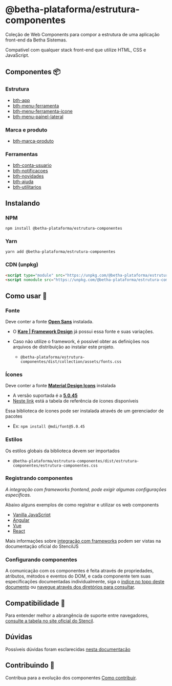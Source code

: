 # @betha-plataforma/estrutura-componentes

Coleção de Web Components para compor a estrutura de uma aplicação front-end da Betha Sistemas.

Compatível com qualquer stack front-end que utilize HTML, CSS e JavaScript.

## Componentes 📦

### Estrutura

- [bth-app](http://github.com/betha-plataforma/estrutura-componentes/tree/master/src/components/app)
- [bth-menu-ferramenta](http://github.com/betha-plataforma/estrutura-componentes/tree/master/src/components/app/menu-ferramenta/)
- [bth-menu-ferramenta-icone](http://github.com/betha-plataforma/estrutura-componentes/tree/master/src/components/app/menu-ferramenta-icone)
- [bth-menu-painel-lateral](http://github.com/betha-plataforma/estrutura-componentes/tree/master/src/components/menu-painel-lateral)

### Marca e produto

- [bth-marca-produto](http://github.com/betha-plataforma/estrutura-componentes/tree/master/src/components/marca-produto)

### Ferramentas

- [bth-conta-usuario](http://github.com/betha-plataforma/estrutura-componentes/tree/master/src/components/conta-usuario)
- [bth-notificacoes](http://github.com/betha-plataforma/estrutura-componentes/tree/master/src/components/notificacoes)
- [bth-novidades](http://github.com/betha-plataforma/estrutura-componentes/tree/master/src/components/novidades)
- [bth-ajuda](http://github.com/betha-plataforma/estrutura-componentes/tree/master/src/components/ajuda)
- [bth-utilitarios](http://github.com/betha-plataforma/estrutura-componentes/tree/master/src/components/utilitarios)

## Instalando

### NPM

```
npm install @betha-plataforma/estrutura-componentes
```

### Yarn

```
yarn add @betha-plataforma/estrutura-componentes
```

### CDN (unpkg)

```html
<script type="module" src="https://unpkg.com/@betha-plataforma/estrutura-componentes/dist/estrutura-componentes/estrutura-componentes.esm.js"></script>
<script nomodule src="https://unpkg.com/@betha-plataforma/estrutura-componentes/dist/estrutura-componentes/estrutura-componentes.js"></script>
```

## Como usar 🔨

### Fonte

Deve conter a fonte [**Open Sans**](https://fonts.google.com/specimen/Open+Sans?selection.family=Open+Sans) instalada. 

- O [**Kare | Framework Design**](https://github.com/betha-plataforma/kare) já possui essa fonte e suas variações.

- Caso não utilize o framework, é possível obter as definições nos arquivos de distribuição ao instalar este projeto. 
  - `@betha-plataforma/estrutura-componentes/dist/collection/assets/fonts.css`

### Ícones

Deve conter a fonte [**Material Design Icons**](http://materialdesignicons.com/) instalada

- A versão suportada é a [**5.0.45**](https://github.com/Templarian/MaterialDesign)
- [Neste link](http://materialdesignicons.com/cdn/5.0.45/) está a tabela de referência de ícones disponíveis

Essa biblioteca de ícones pode ser instalada através de um gerenciador de pacotes 
  - Ex: `npm install @mdi/font@5.0.45`

### Estilos

Os estilos globais da biblioteca devem ser importados

- `@betha-plataforma/estrutura-componentes/dist/estrutura-componentes/estrutura-componentes.css`

### Registrando componentes

*A integração com frameworks frontend, pode exigir algumas configurações específicas.*

Abaixo alguns exemplos de como registrar e utilizar os web components

- [Vanilla JavaScript](http://github.com/betha-plataforma/estrutura-componentes/tree/master/docs/registrando-vanilla.md)
- [Angular](http://github.com/betha-plataforma/estrutura-componentes/tree/master/docs/registrando-angular.md)
- [Vue](http://github.com/betha-plataforma/estrutura-componentes/tree/master/docs/registrando-vue.md)
- [React](http://github.com/betha-plataforma/estrutura-componentes/tree/master/docs/registrando-react.md)

Mais informações sobre [integração com frameworks](https://stenciljs.com/docs/overview) podem ser vistas na documentação oficial do StencilJS

### Configurando componentes

A comunicação com os componentes é feita através de propriedades, atributos, métodos e eventos do DOM, e cada componente tem suas específicações documentadas individualmente, siga o [índice no topo deste documento](#componentes-) ou [navegue através dos diretórios para consultar](http://github.com/betha-plataforma/estrutura-componentes/tree/master/src/components).

## Compatibilidade 📜

Para entender melhor a abrangência de suporte entre navegadores, [consulte a tabela no site oficial do Stencil](https://stenciljs.com/docs/browser-support).

## Dúvidas

Possíveis dúvidas foram esclarecidas [nesta documentação](http://github.com/betha-plataforma/estrutura-componentes/tree/master/docs/FAQ.md)

## Contribuindo 👥

Contribua para a evolução dos componentes [Como contribuir](http://github.com/betha-plataforma/estrutura-componentes/tree/master/CONTRIBUTING.md).
